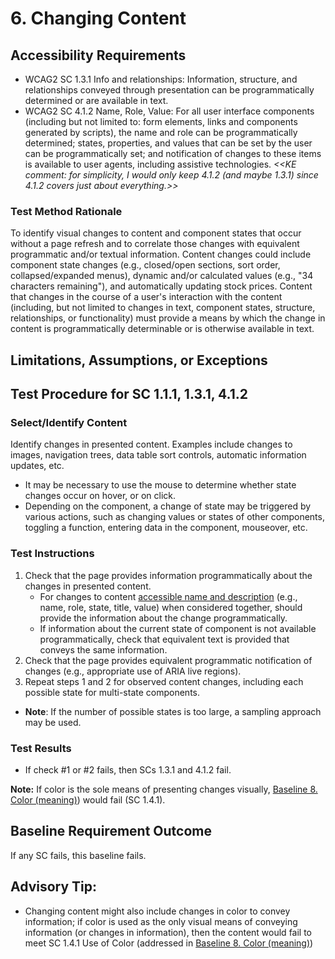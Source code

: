 # 6. Changing Content

## Accessibility Requirements
* WCAG2 SC 1.3.1 Info and relationships: Information, structure, and relationships conveyed through presentation can be programmatically determined or are available in text.
* WCAG2 SC 4.1.2 Name, Role, Value: For all user interface components (including but not limited to: form elements, links and components generated by scripts), the name and role can be programmatically determined; states, properties, and values that can be set by the user can be programmatically set; and notification of changes to these items is available to user agents, including assistive technologies.
*<<KE comment: for simplicity, I would only keep 4.1.2 (and maybe 1.3.1) since 4.1.2 covers just about everything.>>*

### Test Method Rationale
To identify visual changes to content and component states that occur without a page refresh and to correlate those changes with equivalent programmatic and/or textual information. Content changes could include component state changes (e.g., closed/open sections, sort order, collapsed/expanded menus), dynamic and/or calculated values (e.g., "34 characters remaining"), and automatically updating stock prices. Content that changes in the course of a user's interaction with the content (including, but not limited to changes in text, component states, structure, relationships, or functionality) must provide a means by which the change in content is programmatically determinable or is otherwise available in text.

## Limitations, Assumptions, or Exceptions


## Test Procedure for SC 1.1.1, 1.3.1, 4.1.2
### Select/Identify Content
Identify changes in presented content. Examples include changes to images, navigation trees, data table sort controls, automatic information updates, etc. 
* It may be necessary to use the mouse to determine whether state changes occur on hover, or on click.
* Depending on the component, a change of state may be triggered by various actions, such as changing values or states of other components, toggling a function, entering data in the component, mouseover, etc.

### Test Instructions
1. Check that the page provides information programmatically about the changes in presented content.
    * For changes to content [accessible name and description](https://www.w3.org/TR/html-aam-1.0/#accessible-name-and-description-computation) (e.g., name, role, state, title, value) when considered together, should provide the information about the change programmatically.
    * If information about the current state of component is not available programmatically, check that equivalent text is provided that conveys the same information.
1. Check that the page provides equivalent programmatic notification of changes (e.g., appropriate use of ARIA live regions).
1. Repeat steps 1 and 2 for observed content changes, including each possible state for multi-state components.

* **Note**: If the number of possible states is too large, a sampling approach may be used.

### Test Results
* If check #1 or #2 fails, then SCs 1.3.1 and 4.1.2 fail.

**Note:** If color is the sole means of presenting changes visually, [Baseline 8. Color (meaning)](08ColorMeaning.md)) would fail (SC 1.4.1).

## Baseline Requirement Outcome
If any SC fails, this baseline fails.

## Advisory Tip:
* Changing content might also include changes in color to convey information; if color is used as the only visual means of conveying information (or changes in information), then the content would fail to meet SC 1.4.1 Use of Color (addressed in [Baseline 8. Color (meaning)](08ColorMeaning.md))
